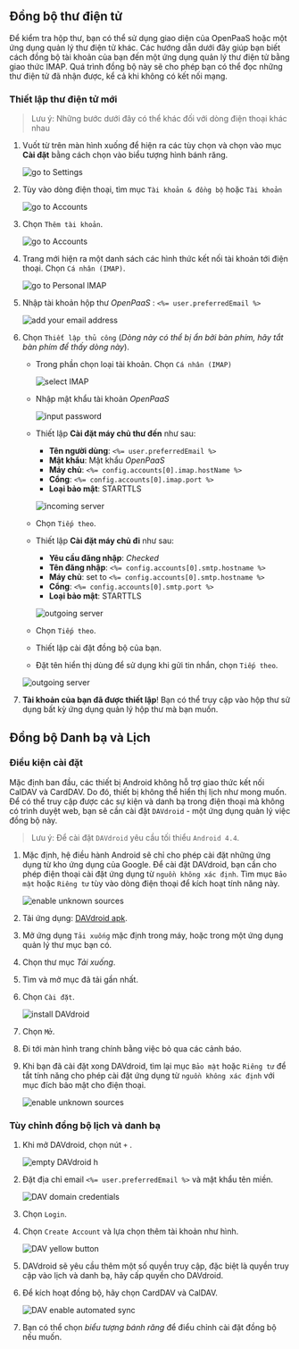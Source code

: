 ## Đồng bộ thư điện tử

Để kiểm tra hộp thư, bạn có thể sử dụng giao diện của OpenPaaS hoặc một ứng dụng quản lý thư điện tử khác. Các hướng dẫn dưới đây giúp bạn biết cách đồng bộ tài khoản của bạn đến một ứng dụng quản lý thư điện tử bằng giao thức IMAP. Quá trình đồng bộ này sẽ cho phép bạn có thể đọc những thư điện tử đã nhận được, kể cả khi không có kết nối mạng.

### Thiết lập thư điện tử mới

> Lưu ý: Những bước dưới đây có thể khác đối với dòng điện thoại khác nhau

1.  Vuốt từ trên màn hình xuống để hiện ra các tùy chọn và chọn vào mục **Cài đặt** bằng cách chọn vào biểu tượng hình bánh răng.

	![go to Settings](/sync/images/en/android_settings_icon.png)

2. Tùy vào dòng điện thoại, tìm mục `Tài khoản & đồng bộ` hoặc `Tài khoản`

	![go to Accounts](/sync/images/en/android_settings_accounts.png)

3. Chọn `Thêm tài khoản`.

	![go to Accounts](/sync/images/en/android_add_account.png)

4. Trang mới hiện ra một danh sách các hình thức kết nối tài khoản tới điện thoại. Chọn `Cá nhân (IMAP)`.

	![go to Personal IMAP](/sync/images/en/android_add_imap_account.png)

5. Nhập tài khoản hộp thư *OpenPaaS* : `<%= user.preferredEmail %>`

	![add your email address](/sync/images/en/android_add_imap_account_1.png)

6. Chọn `Thiết lập thủ công` (*Dòng này có thể bị ẩn bởi bàn phím, hãy tắt bàn phím để thấy dòng này*).
	* Trong phần chọn loại tài khoản. Chọn `Cá nhân (IMAP)`

		![select IMAP](/sync/images/en/android_add_imap_account_2.png)
	
	* Nhập mật khẩu tài khoản *OpenPaaS*

		![input password](/sync/images/en/android_add_imap_account_3_password.png)

	* Thiết lập **Cài đặt máy chủ thư đến** như sau:
        * __Tên người dùng__: `<%= user.preferredEmail %>`
        * __Mật khẩu__: Mật khẩu *OpenPaaS* 
        * __Máy chủ__: `<%= config.accounts[0].imap.hostName %>`
        * __Cổng__: `<%= config.accounts[0].imap.port %>`
        * __Loại bảo mật__: STARTTLS

		![incoming server](/sync/images/en/android_add_imap_account_4_incoming.png)

	* Chọn `Tiếp theo`.
	* Thiết lập **Cài đặt máy chủ đi** như sau:
        * __Yêu cầu đăng nhập__: *Checked*
        * __Tên đăng nhập__: `<%= config.accounts[0].smtp.hostname %>`
        * __Máy chủ__: set to `<%= config.accounts[0].smtp.hostname %>`
        * __Cổng__: `<%= config.accounts[0].smtp.port %>`
        * __Loại bảo mật__: STARTTLS

		![outgoing server](/sync/images/en/android_add_imap_account_5_outgoing.png)

	* Chọn `Tiếp theo`.
	* Thiết lập cài đặt đồng bộ của bạn.
    * Đặt tên hiển thị dùng để sử dụng khi gửi tin nhắn, chọn `Tiếp theo`.

	![outgoing server](/sync/images/en/android_add_imap_account_6.png)

7. **Tài khoản của bạn đã được thiết lập**! Bạn có thể truy cập vào hộp thư sử dụng bất kỳ ứng dụng quản lý hộp thư mà bạn muốn.

## Đồng bộ Danh bạ và Lịch

### Điều kiện cài đặt

Mặc định ban đầu, các thiết bị Android không hỗ trợ giao thức kết nối CalDAV và CardDAV. Do đó, thiết bị không thể hiển thị lịch như mong muốn. Để  có thể truy cập được các sự kiện và danh bạ trong điện thoại mà không có trình duyệt web, bạn sẽ cần cài đặt `DAVdroid` - một ứng dụng quản lý việc đồng bộ này.

> Lưu ý: Để cài đặt `DAVdroid` yêu cầu tối thiểu `Android 4.4`.

1. Mặc định, hệ điều hành Android sẽ chỉ cho phép cài đặt những ứng dụng từ kho ứng dụng của Google. Để cài đặt DAVdroid, bạn cần cho phép điện thoại cài đặt ứng dụng từ `nguồn không xác định`. Tìm mục `Bảo mật` hoặc `Riêng tư` tùy vào dòng điện thoại để kích hoạt tính năng này.

	![enable unknown sources](/sync/images/en/android_davdroid_unknown_src.png)

2. Tải ứng dụng: [DAVdroid apk](/sync/downloads/davdroid/at.bitfire.davdroid_245.apk).
3. Mở ứng dụng `Tải xuống` mặc định trong máy, hoặc trong một ứng dụng quản lý thư mục bạn có.
4. Chọn thư mục *Tải xuống*.
5. Tìm và mở mục đã tải gần nhất.
6. Chọn `Cài đặt`.

	![install DAVdroid](/sync/images/en/android_davdroid_installed.png)

7. Chọn `Mở`.
8. Đi tới màn hình trang chính bằng việc bỏ qua các cảnh báo.
9. Khi bạn đã cài đặt xong DAVdroid, tìm lại mục `Bảo mật` hoặc `Riêng tư` để tắt tính năng cho phép cài đặt ứng dụng từ `nguồn không xác định` với mục đích bảo mật cho điện thoại.

	![enable unknown sources](/sync/images/en/android_davdroid_unknown_src.png)

### Tùy chỉnh đồng bộ lịch và danh bạ

1. Khi mở DAVdroid, chọn nút `+` .

    ![empty DAVdroid](/sync/images/en/android_davdroid_empty.png)
h
2. Đặt địa chỉ email `<%= user.preferredEmail %>` và mật khẩu tên miền.

    ![DAV domain credentials](/sync/images/en/android_davdroid_add_account.png)

3. Chọn `Login`.
4. Chọn `Create Account` và lựa chọn thêm tài khoản như hình.

    ![DAV yellow button](/sync/images/en/android_davdroid_accounts_list.png)

5. DAVdroid sẽ yêu cầu thêm một số quyền truy cập, đặc biệt là quyền truy cập vào lịch và danh bạ, hãy cấp quyền cho DAVdroid.
6. Để kích hoạt đồng bộ, hãy chọn CardDAV và CalDAV.

    ![DAV enable automated sync](/sync/images/en/android_davdroid_enable_autosync.png)

7. Bạn có thể chọn *biểu tượng bánh răng* để điểu chỉnh cài đặt đồng bộ nếu muốn.


